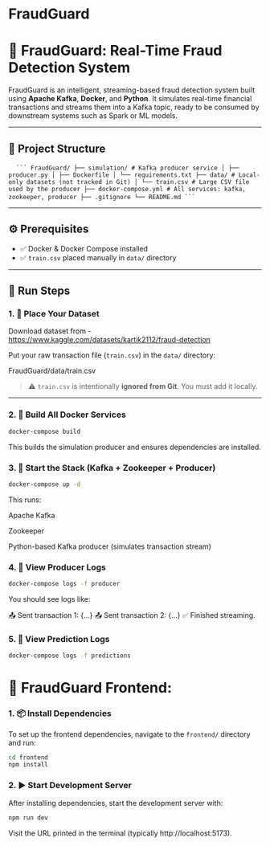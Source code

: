 # FraudGuard

# 🚨 FraudGuard: Real-Time Fraud Detection System

FraudGuard is an intelligent, streaming-based fraud detection system built using **Apache Kafka**, **Docker**, and **Python**. It simulates real-time financial transactions and streams them into a Kafka topic, ready to be consumed by downstream systems such as Spark or ML models.

---

## 🧱 Project Structure

<pre> <code> ``` FraudGuard/ ├── simulation/ # Kafka producer service │ ├── producer.py │ ├── Dockerfile │ └── requirements.txt ├── data/ # Local-only datasets (not tracked in Git) │ └── train.csv # Large CSV file used by the producer ├── docker-compose.yml # All services: kafka, zookeeper, producer ├── .gitignore └── README.md ``` </code> </pre>

---

## ⚙️ Prerequisites

- ✅ Docker & Docker Compose installed
- ✅ `train.csv` placed manually in `data/` directory

---

## 🚀 Run Steps

### 1. 📁 Place Your Dataset

Download dataset from - https://www.kaggle.com/datasets/kartik2112/fraud-detection

Put your raw transaction file (`train.csv`) in the `data/` directory:

FraudGuard/data/train.csv


> ⚠️ `train.csv` is intentionally **ignored from Git**. You must add it locally.

---

### 2. 🐳 Build All Docker Services

```bash
docker-compose build
```
This builds the simulation producer and ensures dependencies are installed.


### 3. 🔄 Start the Stack (Kafka + Zookeeper + Producer)
```bash
docker-compose up -d
```
This runs:

Apache Kafka

Zookeeper

Python-based Kafka producer (simulates transaction stream)

### 4. 🧪 View Producer Logs
```bash
docker-compose logs -f producer
```
You should see logs like:

📤 Sent transaction 1: {...}
📤 Sent transaction 2: {...}
✅ Finished streaming.

### 5. 🧪 View Prediction Logs
```bash
docker-compose logs -f predictions
```
# 🚀 FraudGuard Frontend:
### 1. 📦 Install Dependencies

To set up the frontend dependencies, navigate to the `frontend/` directory and run:

```bash
cd frontend
npm install
```

### 2. ▶️ Start Development Server

After installing dependencies, start the development server with:

```bash
npm run dev

```
Visit the URL printed in the terminal (typically http://localhost:5173).
